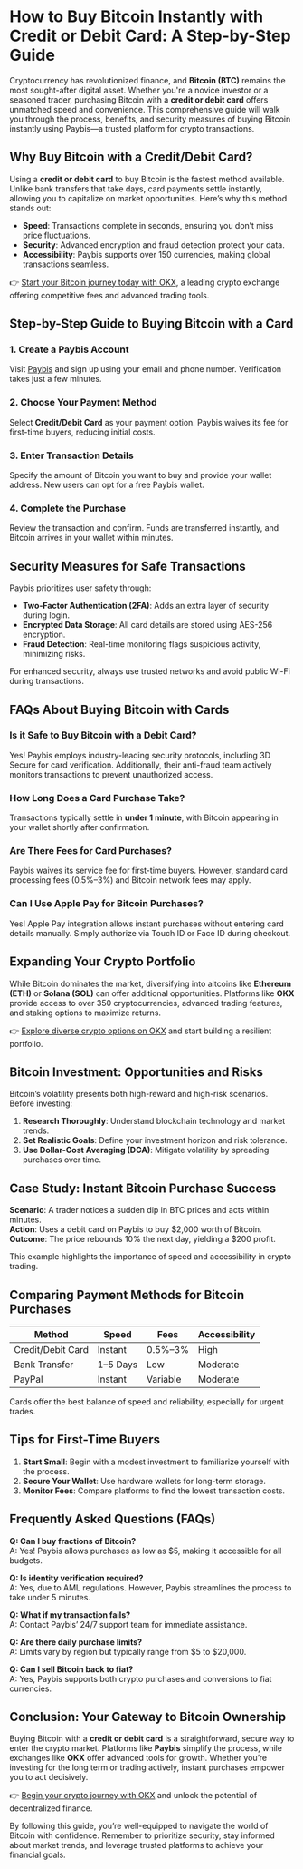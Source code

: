 # How to Buy Bitcoin Instantly with Credit or Debit Card: A Step-by-Step Guide  

Cryptocurrency has revolutionized finance, and **Bitcoin (BTC)** remains the most sought-after digital asset. Whether you're a novice investor or a seasoned trader, purchasing Bitcoin with a **credit or debit card** offers unmatched speed and convenience. This comprehensive guide will walk you through the process, benefits, and security measures of buying Bitcoin instantly using Paybis—a trusted platform for crypto transactions.  

## Why Buy Bitcoin with a Credit/Debit Card?  

Using a **credit or debit card** to buy Bitcoin is the fastest method available. Unlike bank transfers that take days, card payments settle instantly, allowing you to capitalize on market opportunities. Here’s why this method stands out:  

- **Speed**: Transactions complete in seconds, ensuring you don’t miss price fluctuations.  
- **Security**: Advanced encryption and fraud detection protect your data.  
- **Accessibility**: Paybis supports over 150 currencies, making global transactions seamless.  

👉 [Start your Bitcoin journey today with OKX](https://bit.ly/okx-bonus), a leading crypto exchange offering competitive fees and advanced trading tools.  

## Step-by-Step Guide to Buying Bitcoin with a Card  

### 1. Create a Paybis Account  
Visit [Paybis](https://paybis.com/) and sign up using your email and phone number. Verification takes just a few minutes.  

### 2. Choose Your Payment Method  
Select **Credit/Debit Card** as your payment option. Paybis waives its fee for first-time buyers, reducing initial costs.  

### 3. Enter Transaction Details  
Specify the amount of Bitcoin you want to buy and provide your wallet address. New users can opt for a free Paybis wallet.  

### 4. Complete the Purchase  
Review the transaction and confirm. Funds are transferred instantly, and Bitcoin arrives in your wallet within minutes.  

## Security Measures for Safe Transactions  

Paybis prioritizes user safety through:  

- **Two-Factor Authentication (2FA)**: Adds an extra layer of security during login.  
- **Encrypted Data Storage**: All card details are stored using AES-256 encryption.  
- **Fraud Detection**: Real-time monitoring flags suspicious activity, minimizing risks.  

For enhanced security, always use trusted networks and avoid public Wi-Fi during transactions.  

## FAQs About Buying Bitcoin with Cards  

### Is it Safe to Buy Bitcoin with a Debit Card?  
Yes! Paybis employs industry-leading security protocols, including 3D Secure for card verification. Additionally, their anti-fraud team actively monitors transactions to prevent unauthorized access.  

### How Long Does a Card Purchase Take?  
Transactions typically settle in **under 1 minute**, with Bitcoin appearing in your wallet shortly after confirmation.  

### Are There Fees for Card Purchases?  
Paybis waives its service fee for first-time buyers. However, standard card processing fees (0.5%–3%) and Bitcoin network fees may apply.  

### Can I Use Apple Pay for Bitcoin Purchases?  
Yes! Apple Pay integration allows instant purchases without entering card details manually. Simply authorize via Touch ID or Face ID during checkout.  

## Expanding Your Crypto Portfolio  

While Bitcoin dominates the market, diversifying into altcoins like **Ethereum (ETH)** or **Solana (SOL)** can offer additional opportunities. Platforms like **OKX** provide access to over 350 cryptocurrencies, advanced trading features, and staking options to maximize returns.  

👉 [Explore diverse crypto options on OKX](https://bit.ly/okx-bonus) and start building a resilient portfolio.  

## Bitcoin Investment: Opportunities and Risks  

Bitcoin’s volatility presents both high-reward and high-risk scenarios. Before investing:  

1. **Research Thoroughly**: Understand blockchain technology and market trends.  
2. **Set Realistic Goals**: Define your investment horizon and risk tolerance.  
3. **Use Dollar-Cost Averaging (DCA)**: Mitigate volatility by spreading purchases over time.  

## Case Study: Instant Bitcoin Purchase Success  

**Scenario**: A trader notices a sudden dip in BTC prices and acts within minutes.  
**Action**: Uses a debit card on Paybis to buy $2,000 worth of Bitcoin.  
**Outcome**: The price rebounds 10% the next day, yielding a $200 profit.  

This example highlights the importance of speed and accessibility in crypto trading.  

## Comparing Payment Methods for Bitcoin Purchases  

| **Method**          | **Speed**     | **Fees**        | **Accessibility** |  
|----------------------|---------------|-----------------|-------------------|  
| Credit/Debit Card    | Instant       | 0.5%–3%         | High              |  
| Bank Transfer        | 1–5 Days      | Low             | Moderate          |  
| PayPal               | Instant       | Variable        | Moderate          |  

Cards offer the best balance of speed and reliability, especially for urgent trades.  

## Tips for First-Time Buyers  

1. **Start Small**: Begin with a modest investment to familiarize yourself with the process.  
2. **Secure Your Wallet**: Use hardware wallets for long-term storage.  
3. **Monitor Fees**: Compare platforms to find the lowest transaction costs.  

## Frequently Asked Questions (FAQs)  

**Q: Can I buy fractions of Bitcoin?**  
A: Yes! Paybis allows purchases as low as $5, making it accessible for all budgets.  

**Q: Is identity verification required?**  
A: Yes, due to AML regulations. However, Paybis streamlines the process to take under 5 minutes.  

**Q: What if my transaction fails?**  
A: Contact Paybis’ 24/7 support team for immediate assistance.  

**Q: Are there daily purchase limits?**  
A: Limits vary by region but typically range from $5 to $20,000.  

**Q: Can I sell Bitcoin back to fiat?**  
A: Yes, Paybis supports both crypto purchases and conversions to fiat currencies.  

## Conclusion: Your Gateway to Bitcoin Ownership  

Buying Bitcoin with a **credit or debit card** is a straightforward, secure way to enter the crypto market. Platforms like **Paybis** simplify the process, while exchanges like **OKX** offer advanced tools for growth. Whether you’re investing for the long term or trading actively, instant purchases empower you to act decisively.  

👉 [Begin your crypto journey with OKX](https://bit.ly/okx-bonus) and unlock the potential of decentralized finance.  

By following this guide, you’re well-equipped to navigate the world of Bitcoin with confidence. Remember to prioritize security, stay informed about market trends, and leverage trusted platforms to achieve your financial goals.